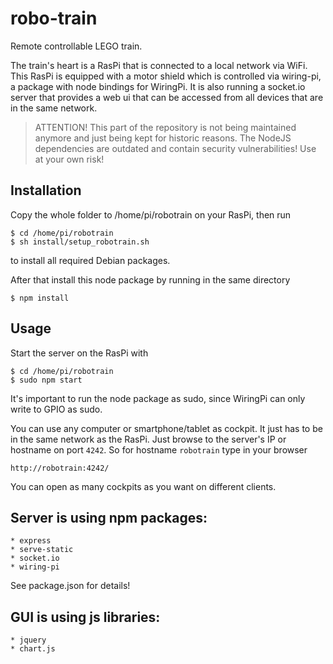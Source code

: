 # robo-train

Remote controllable LEGO train.

The train's heart is a RasPi that is connected to a local network via WiFi. This RasPi is equipped with a motor shield which is controlled via wiring-pi, a package with node bindings for WiringPi. It is also running a socket.io server that provides a web ui that can be accessed from all devices that are in the same network.

> ATTENTION! This part of the repository is not being maintained anymore and just being kept for historic reasons. The NodeJS dependencies are outdated and contain security vulnerabilities! Use at your own risk!

## Installation

Copy the whole folder to /home/pi/robotrain on your RasPi, then run
```
$ cd /home/pi/robotrain
$ sh install/setup_robotrain.sh
```
to install all required Debian packages.

After that install this node package by running in the same directory
```
$ npm install
```

## Usage

Start the server on the RasPi with
```
$ cd /home/pi/robotrain
$ sudo npm start
```
It's important to run the node package as sudo, since WiringPi can only write to GPIO as sudo.

You can use any computer or smartphone/tablet as cockpit. It just has to be in the same network as the RasPi.
Just browse to the server's IP or hostname on port ```4242```. So for hostname ```robotrain``` type in your browser
```
http://robotrain:4242/
```
You can open as many cockpits as you want on different clients.

## Server is using npm packages:
    * express
    * serve-static
    * socket.io
    * wiring-pi
See package.json for details!

## GUI is using js libraries:
    * jquery
    * chart.js
